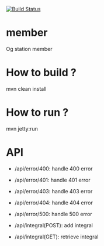 [![Build Status](https://travis-ci.org/ogstation/member.svg)](https://travis-ci.org/ogstation/member)

member
======

Og station member

How to build ?
======
mvn clean install

How to run ?
======
mvn jetty:run
 
API
======
* /api/error/400: handle 400 error
* /api/error/401: handle 401 error
* /api/error/403: handle 403 error
* /api/error/404: handle 404 error
* /api/error/500: handle 500 error

* /api/integral(POST): add integral
* /api/integral(GET): retrieve integral